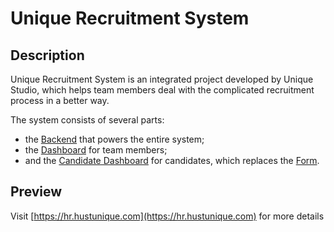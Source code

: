 # Unique Recruitment System

## Description

Unique Recruitment System is an integrated project developed by Unique Studio, which helps team members deal with the complicated recruitment process in a better way.

The system consists of several parts:
* the [Backend](packages/backend) that powers the entire system;
* the [Dashboard](packages/dashboard) for team members;
* and the [Candidate Dashboard](packages/candidate-dashboard) for candidates, which replaces the [Form](packages/form).

## Preview

Visit [https://hr.hustunique.com](https://hr.hustunique.com) for more details
